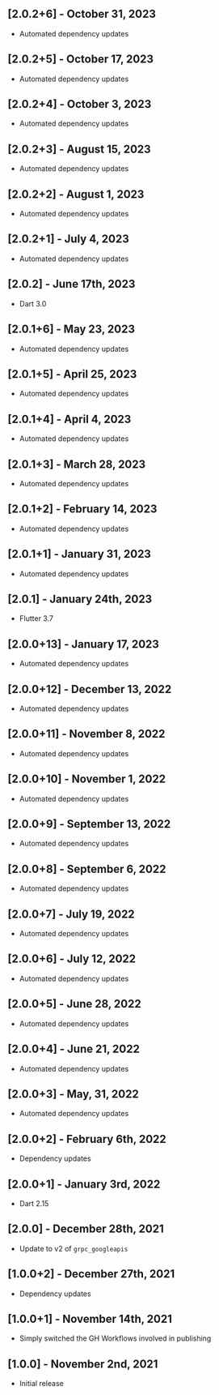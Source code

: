 ## [2.0.2+6] - October 31, 2023

* Automated dependency updates


## [2.0.2+5] - October 17, 2023

* Automated dependency updates


## [2.0.2+4] - October 3, 2023

* Automated dependency updates


## [2.0.2+3] - August 15, 2023

* Automated dependency updates


## [2.0.2+2] - August 1, 2023

* Automated dependency updates


## [2.0.2+1] - July 4, 2023

* Automated dependency updates


## [2.0.2] - June 17th, 2023

* Dart 3.0


## [2.0.1+6] - May 23, 2023

* Automated dependency updates


## [2.0.1+5] - April 25, 2023

* Automated dependency updates


## [2.0.1+4] - April 4, 2023

* Automated dependency updates


## [2.0.1+3] - March 28, 2023

* Automated dependency updates


## [2.0.1+2] - February 14, 2023

* Automated dependency updates


## [2.0.1+1] - January 31, 2023

* Automated dependency updates


## [2.0.1] - January 24th, 2023

* Flutter 3.7


## [2.0.0+13] - January 17, 2023

* Automated dependency updates


## [2.0.0+12] - December 13, 2022

* Automated dependency updates


## [2.0.0+11] - November 8, 2022

* Automated dependency updates


## [2.0.0+10] - November 1, 2022

* Automated dependency updates


## [2.0.0+9] - September 13, 2022

* Automated dependency updates


## [2.0.0+8] - September 6, 2022

* Automated dependency updates


## [2.0.0+7] - July 19, 2022

* Automated dependency updates


## [2.0.0+6] - July 12, 2022

* Automated dependency updates


## [2.0.0+5] - June 28, 2022

* Automated dependency updates


## [2.0.0+4] - June 21, 2022

* Automated dependency updates


## [2.0.0+3] - May, 31, 2022

* Automated dependency updates


## [2.0.0+2] - February 6th, 2022

* Dependency updates


## [2.0.0+1] - January 3rd, 2022

* Dart 2.15


## [2.0.0] - December 28th, 2021

* Update to v2 of `grpc_googleapis`


## [1.0.0+2] - December 27th, 2021

* Dependency updates


## [1.0.0+1] - November 14th, 2021

* Simply switched the GH Workflows involved in publishing


## [1.0.0] - November 2nd, 2021

* Initial release

























